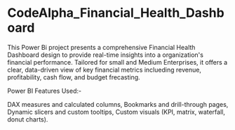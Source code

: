 # CodeAlpha_Financial_Health_Dashboard
This Power Bi project presents a comprehensive Financial Health Dashboard design to provide real-time insights into a organization's financial performance. Tailored for small and Medium Enterprises, it offers a clear, data-driven view of key financial metrics inclueding revenue, profitability, cash flow, and budget frecasting.

Power BI Features Used:-

DAX measures and calculated columns,
Bookmarks and drill-through pages,
Dynamic slicers and custom tooltips,
Custom visuals (KPI, matrix, waterfall, donut charts).
